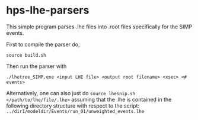 # hps-lhe-parsers

This simple program parses .lhe files into .root files specifically for the SIMP events.

First to compile the parser do,

`source build.sh`

Then run the parser with

`./lhetree_SIMP.exe <input LHE file> <output root filename> <xsec> <# events>`

Alternatively, one can also just do `source lhesnip.sh </path/to/lhe/file/.lhe>` assuming that the .lhe is contained in the following directory structure with respect to the script: `../dir1/modeldir/Events/run_01/unweighted_events.lhe`

